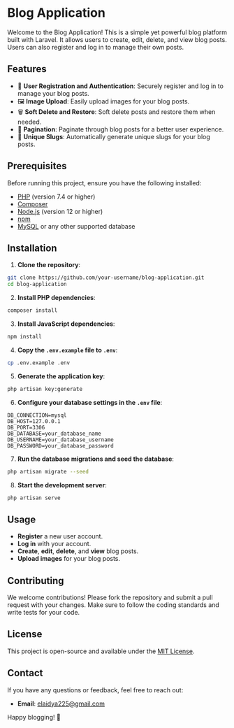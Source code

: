 # Blog Application

Welcome to the Blog Application! This is a simple yet powerful blog platform built with Laravel. It allows users to create, edit, delete, and view blog posts. Users can also register and log in to manage their own posts.

## Features

- 📝 **User Registration and Authentication**: Securely register and log in to manage your blog posts.
- 🖼️ **Image Upload**: Easily upload images for your blog posts.
- 🗑️ **Soft Delete and Restore**: Soft delete posts and restore them when needed.
- 📄 **Pagination**: Paginate through blog posts for a better user experience.
- 🔗 **Unique Slugs**: Automatically generate unique slugs for your blog posts.

## Prerequisites

Before running this project, ensure you have the following installed:

- [PHP](https://www.php.net/downloads) (version 7.4 or higher)
- [Composer](https://getcomposer.org/download/)
- [Node.js](https://nodejs.org/en/download/) (version 12 or higher)
- [npm](https://www.npmjs.com/get-npm)
- [MySQL](https://dev.mysql.com/downloads/installer/) or any other supported database

## Installation

1. **Clone the repository**:

```bash
git clone https://github.com/your-username/blog-application.git
cd blog-application
```

2. **Install PHP dependencies**:

```bash
composer install
```

3. **Install JavaScript dependencies**:

```bash
npm install
```

4. **Copy the `.env.example` file to `.env`**:

```bash
cp .env.example .env
```

5. **Generate the application key**:

```bash
php artisan key:generate
```

6. **Configure your database settings in the `.env` file**:

```dotenv
DB_CONNECTION=mysql
DB_HOST=127.0.0.1
DB_PORT=3306
DB_DATABASE=your_database_name
DB_USERNAME=your_database_username
DB_PASSWORD=your_database_password
```

7. **Run the database migrations and seed the database**:

```bash
php artisan migrate --seed
```

8. **Start the development server**:

```bash
php artisan serve
```


## Usage

- **Register** a new user account.
- **Log in** with your account.
- **Create**, **edit**, **delete**, and **view** blog posts.
- **Upload images** for your blog posts.

## Contributing

We welcome contributions! Please fork the repository and submit a pull request with your changes. Make sure to follow the coding standards and write tests for your code.

## License

This project is open-source and available under the [MIT License](LICENSE).

## Contact

If you have any questions or feedback, feel free to reach out:

- **Email**: elaidya225@gmail.com

Happy blogging! 🚀
